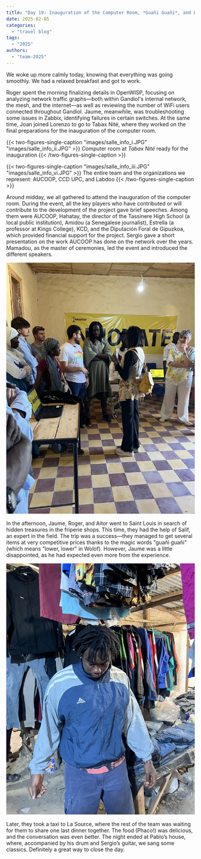 ```yaml
---
title: "Day 19: Inauguration of the Computer Room, *Guañi Guañi*, and Last Dinner at La Source"  
date: 2025-02-05  
categories:  
  - "travel blog"  
tags:  
  - "2025"  
authors:  
  - "team-2025"  
---
```


We woke up more calmly today, knowing that everything was going smoothly. We had a relaxed breakfast and got to work.

Roger spent the morning finalizing details in OpenWISP, focusing on analyzing network traffic graphs—both within Gandiol's internal network, the mesh, and the internet—as well as reviewing the number of WiFi users connected throughout Gandiol. Jaume, meanwhile, was troubleshooting some issues in Zabbix, identifying failures in certain switches. At the same time, Joan joined Lorenzo to go to Tabax Nité, where they worked on the final preparations for the inauguration of the computer room.

{{< two-figures-single-caption "images/salle_info_i.JPG" "images/salle_info_ii.JPG" >}}
Computer room at *Tabax Nité* ready for the inauguration
{{< /two-figures-single-caption >}}

{{< two-figures-single-caption "images/salle_info_iii.JPG" "images/salle_info_vi.JPG" >}}
The entire team and the organizations we represent: AUCOOP, CCD UPC, and Labdoo
{{< /two-figures-single-caption >}}

Around midday, we all gathered to attend the inauguration of the computer room. During the event, all the key players who have contributed or will contribute to the development of the project gave brief speeches. Among them were AUCOOP, Hahatay, the director of the Tassinere High School (a local public institution), Amidou (a Senegalese journalist), Estrella (a professor at Kings College), KCD, and the Diputación Foral de Gipuzkoa, which provided financial support for the project. Sergio gave a short presentation on the work AUCOOP has done on the network over the years. Mamadou, as the master of ceremonies, led the event and introduced the different speakers.

![Sergio explaining the project](images/salle_info_iv.JPG "Sergio briefly explaining the project")

In the afternoon, Jaume, Roger, and Aitor went to Saint Louis in search of hidden treasures in the friperie shops. This time, they had the help of Salif, an expert in the field. The trip was a success—they managed to get several items at very competitive prices thanks to the magic words "guañi guañi" (which means "lower, lower" in Wolof). However, Jaume was a little disappointed, as he had expected even more from the experience.

![Salif showing off the finds at the fukijai](images/salif_fukijai.JPG "Salif showing off the finds at the fukijai")

Later, they took a taxi to La Source, where the rest of the team was waiting for them to share one last dinner together. The food (Phaco!) was delicious, and the conversation was even better. The night ended at Pablo’s house, where, accompanied by his drum and Sergio’s guitar, we sang some classics. Definitely a great way to close the day.


